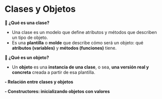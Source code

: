 # Clases y Objetos
**🧱 ¿Qué es una clase?**
- Una clase es un modelo que define atributos y métodos que describen un tipo de objeto.
- Es una **plantilla** o **molde** que describe cómo será un objeto: qué **atributos (variables)** y **métodos (funciones)** tiene.

**🧍 ¿Qué es un objeto?**
- Un **objeto** es una **instancia de una clase**, o sea, **una versión real y concreta** creada a partir de esa plantilla.

**- Relación entre clases y objetos**

**- Constructores: inicializando objetos con valores**
